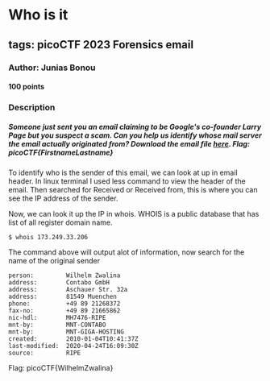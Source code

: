 # Who is it
## tags: picoCTF 2023 Forensics email
### Author: Junias Bonou
#### 100 points
### Description
##### Someone just sent you an email claiming to be Google's co-founder Larry Page but you suspect a scam. Can you help us identify whose mail server the email actually originated from? Download the email file [here](https://artifacts.picoctf.net/c/499/email-export.eml). Flag: picoCTF{FirstnameLastname}

To identify who is the sender of this email, we can look at up in email header. In linux terminal I used less command to view the header of the email. Then searched for Received or Received from, this is where you can see the IP address of the sender.

Now, we can look it up the IP in whois. WHOIS is a public database that has list of all register domain name.

```console
$ whois 173.249.33.206
```
The command above will output alot of information, now search for the name of the original sender
```console
person:         Wilhelm Zwalina
address:        Contabo GmbH
address:        Aschauer Str. 32a
address:        81549 Muenchen
phone:          +49 89 21268372
fax-no:         +49 89 21665862
nic-hdl:        MH7476-RIPE
mnt-by:         MNT-CONTABO
mnt-by:         MNT-GIGA-HOSTING
created:        2010-01-04T10:41:37Z
last-modified:  2020-04-24T16:09:30Z
source:         RIPE
```
Flag: picoCTF{WilhelmZwalina}